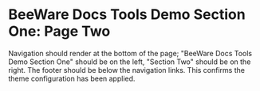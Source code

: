 # BeeWare Docs Tools Demo Section One: Page Two

Navigation should render at the bottom of the page; "BeeWare Docs Tools Demo
Section One" should be on the left, "Section Two" should be on the right.
The footer should be below the navigation links. This confirms the theme
configuration has been applied.
